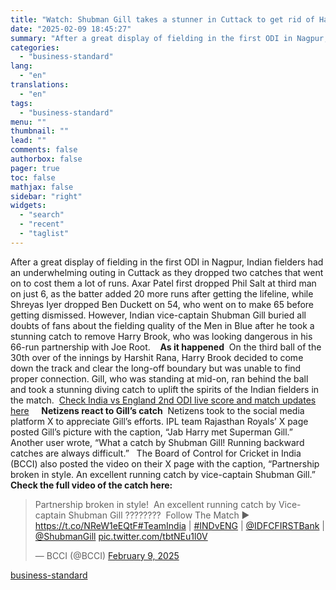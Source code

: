 ```yaml
---
title: "Watch: Shubman Gill takes a stunner in Cuttack to get rid of Harry Brook"
date: "2025-02-09 18:45:27"
summary: "After a great display of fielding in the first ODI in Nagpur, Indian fielders had an underwhelming outing in Cuttack as they dropped two catches that went on to cost them a lot of runs. Axar Patel first dropped Phil Salt at third man on just 6, as the batter..."
categories:
  - "business-standard"
lang:
  - "en"
translations:
  - "en"
tags:
  - "business-standard"
menu: ""
thumbnail: ""
lead: ""
comments: false
authorbox: false
pager: true
toc: false
mathjax: false
sidebar: "right"
widgets:
  - "search"
  - "recent"
  - "taglist"
---
```


After a great display of fielding in the first ODI in Nagpur, Indian fielders had an underwhelming outing in Cuttack as they dropped two catches that went on to cost them a lot of runs. Axar Patel first dropped Phil Salt at third man on just 6, as the batter added 20 more runs after getting the lifeline, while Shreyas Iyer dropped Ben Duckett on 54, who went on to make 65 before getting dismissed. However, Indian vice-captain Shubman Gill buried all doubts of fans about the fielding quality of the Men in Blue after he took a stunning catch to remove Harry Brook, who was looking dangerous in his 66-run partnership with Joe Root. 
 
**As it happened** 
On the third ball of the 30th over of the innings by Harshit Rana, Harry Brook decided to come down the track and clear the long-off boundary but was unable to find proper connection. Gill, who was standing at mid-on, ran behind the ball and took a stunning diving catch to uplift the spirits of the Indian fielders in the match. 
[Check India vs England 2nd ODI live score and match updates here](https://www.business-standard.com/cricket/news/india-vs-england-live-score-ind-vs-eng-full-scorecard-2nd-odi-streaming-and-highlights-125020900159_1.html)
 
 
**Netizens react to Gill’s catch** 
Netizens took to the social media platform X to appreciate Gill’s efforts. IPL team Rajasthan Royals’ X page posted Gill’s picture with the caption, “Jab Harry met Superman Gill.”
 
Another user wrote, “What a catch by Shubman Gill! Running backward catches are always difficult.”
 
The Board of Control for Cricket in India (BCCI) also posted the video on their X page with the caption, “Partnership broken in style. An excellent running catch by vice-captain Shubman Gill.”
 
**Check the full video of the catch here:** 
> Partnership broken in style!  An excellent running catch by Vice-captain Shubman Gill ????????  Follow The Match ▶️ <https://t.co/NReW1eEQtF>[#TeamIndia](https://twitter.com/hashtag/TeamIndia?src=hash&ref_src=twsrc%5Etfw) | [#INDvENG](https://twitter.com/hashtag/INDvENG?src=hash&ref_src=twsrc%5Etfw) | [@IDFCFIRSTBank](https://twitter.com/IDFCFIRSTBank?ref_src=twsrc%5Etfw) | [@ShubmanGill](https://twitter.com/ShubmanGill?ref_src=twsrc%5Etfw) [pic.twitter.com/tbtNEu1l0V](https://t.co/tbtNEu1l0V)
> 
> — BCCI (@BCCI) [February 9, 2025](https://twitter.com/BCCI/status/1888531216447705404?ref_src=twsrc%5Etfw)

[business-standard](https://www.business-standard.com/cricket/news/watch-shubman-gill-takes-a-stunner-in-cuttack-to-get-rid-of-harry-brook-125020900361_1.html)
